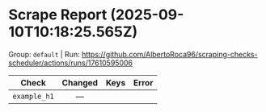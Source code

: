 # Scrape Report (2025-09-10T10:18:25.565Z)

Group: `default`  |  Run: https://github.com/AlbertoRoca96/scraping-checks-scheduler/actions/runs/17610595006

| Check | Changed | Keys | Error |
|---|:---:|:--|:--|
| `example_h1` | — |  |  |
